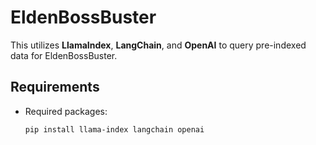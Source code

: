# EldenBossBuster

This utilizes **LlamaIndex**, **LangChain**, and **OpenAI** to query pre-indexed data for EldenBossBuster.

## Requirements

- Required packages:
  ```bash
  pip install llama-index langchain openai